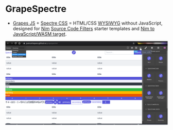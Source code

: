 # GrapeSpectre

- [Grapes JS](https://grapesjs.com) + [Spectre CSS](https://picturepan2.github.io/spectre/getting-started.html) =
  HTML/CSS [WYSIWYG](https://en.wikipedia.org/wiki/WYSIWYG) without JavaScript, designed for
  [Nim](http://nim-lang.org) [Source Code Filters](https://nim-lang.github.io/Nim/filters.html) starter templates and
  [Nim to JavaScript/WASM target](https://nim-lang.github.io/Nim/backends.html#backends-the-javascript-target).


![](screenshot.png)
